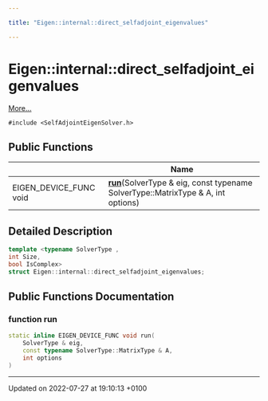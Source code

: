 ```yaml
---

title: "Eigen::internal::direct_selfadjoint_eigenvalues"

---
```


# Eigen::internal::direct_selfadjoint_eigenvalues



 [More...](#detailed-description)


`#include <SelfAdjointEigenSolver.h>`

## Public Functions

|                | Name           |
| -------------- | -------------- |
| EIGEN_DEVICE_FUNC void | **[run](http://example.org/classes/structeigen_1_1internal_1_1direct__selfadjoint__eigenvalues/#function-run)**(SolverType & eig, const typename SolverType::MatrixType & A, int options) |

## Detailed Description

```cpp
template <typename SolverType ,
int Size,
bool IsComplex>
struct Eigen::internal::direct_selfadjoint_eigenvalues;
```

## Public Functions Documentation

### function run

```cpp
static inline EIGEN_DEVICE_FUNC void run(
    SolverType & eig,
    const typename SolverType::MatrixType & A,
    int options
)
```


-------------------------------

Updated on 2022-07-27 at 19:10:13 +0100